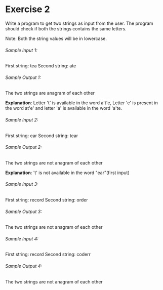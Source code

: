 # Exercise 2

Write a program to get two strings as input from the user. The program should check if both the strings contains the same letters.

Note: Both the string values will be in lowercase.

###### Sample Input 1:
First string: tea
Second string: ate

###### Sample Output 1:
The two strings are anagram of each other

**Explanation**: Letter 't' is available in the word a't'e, Letter 'e' is present in the word at'e' and letter 'a' is available in the word 'a'te.

###### Sample Input 2:
First string: ear
Second string: tear

###### Sample Output 2:
The two strings are not anagram of each other

**Explanation**: 't' is not available in the word "ear"(first input)

###### Sample Input 3:
First string: record
Second string: order

###### Sample Output 3:
The two strings are not anagram of each other

###### Sample Input 4:
First string: record
Second string: coderr

###### Sample Output 4:
The two strings are not anagram of each other
